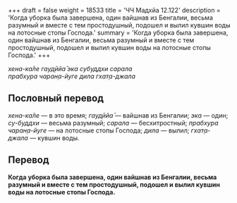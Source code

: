 +++
draft = false
weight = 18533
title = 'ЧЧ Мадхйа 12.122'
description = 'Когда уборка была завершена, один вайшнав из Бенгалии, весьма разумный и вместе с тем простодушный, подошел и вылил кувшин воды на лотосные стопы Господа.'
summary = 'Когда уборка была завершена, один вайшнав из Бенгалии, весьма разумный и вместе с тем простодушный, подошел и вылил кувшин воды на лотосные стопы Господа.'
+++

_хена-ка̄ле гауд̣ӣйа̄ эка субуддхи сарала  
прабхура чаран̣а-йуге дила гхат̣а-джала_

## Пословный перевод

_хена_\-_ка̄ле_ — в это время; _гауд̣ӣйа̄_ — вайшнав из Бенгалии; _эка_ — один; _су_\-_буддхи_ — весьма разумный; _сарала_ — бесхитростный; _прабхура_ _чаран̣а_\-_йуге_ — на лотосные стопы Господа; _дила_ — вылил; _гхат̣а_\-_джала_ — кувшин воды.

## Перевод

**Когда уборка была завершена, один вайшнав из Бенгалии, весьма разумный и вместе с тем простодушный, подошел и вылил кувшин воды на лотосные стопы Господа.**
